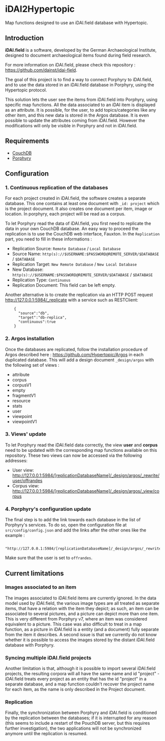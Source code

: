 # iDAI2Hypertopic
Map functions designed to use an iDAI.field database with Hypertopic.

## Introduction
**iDAI.field** is a software, developed by the German Archaeological Institute, designed to document archaeological items found during field research. 

For more information on iDAI.field, please check this repository : <https://github.com/dainst/idai-field>.

The goal of this project is to find a way to connect Porphyry to iDAI.field, and to use the data stored in an iDAI.field database in Porphyry, using the Hypertopic protocol.

This solution lets the user see the items from iDAI.field into Porphyry, using specific map functions. All the data associated to an iDAI item is displayed as an attribute. It is possible, for the user, to add topics/categories like any other item, and this new data is stored in the Argos database. It is even possible to update the attributes coming from iDAI.field. However the modifications will only be visible in Porphyry and not in iDAI.field.

## Requirements

* [CouchDB](http://couchdb.apache.org/)
* [Porphyry](https://github.com/Hypertopic/Porphyry)

## Configuration

### 1. Continuous replication of the databases
For each project created in iDAI.field, the software creates a separate database. This one contains at least one document with `_id: project` which is the project document. It also creates one document per item, image or location. In porphyry, each project will be read as a corpus.

To let Porphyry read the data of iDAI.field, you first need to replicate the data in your own CouchDB database. An easy way to proceed the replication is to use the CouchDB web interface, Fauxton. In the `Replication` part, you need to fill in these informations :

* Replication Source: `Remote Database` / `Local Database`
* Source Name: `http(s)://$USERNAME:$PASSWORD@REMOTE_SERVER/$DATABASE` / `$DATABASE`
* Replication Target: `New Remote Database` / `New Local Database`
* New Database: `http(s)://$USERNAME:$PASSWORD@REMOTE_SERVER/$DATABASE` / `$DATABASE`
* Replication Type: `Continuous`
* Replication Document: This field can be left empty.

Another alternative is to create the replication via an HTTP POST request <http://127.0.0.1:5984/_replicate> with a service such as RESTClient:

        {
          "source":"db", 
          "target":"db-replica", 
          "continuous":true
        }

### 2. Argos installation
Once the databases are replicated, follow the installation procedure of Argos described here : <https://github.com/Hypertopic/Argos> in each duplicated database. This will add a design document `_design/argos` with the following set of views :
* attribute
* corpus
* corpusV1
* empty
* fragmentV1
* resource
* stats
* user
* viewpoint
* viewpointV1

### 3. Views' update
To let Porphyry read the iDAI.field data correctly, the view **user** and **corpus** need to be updated with the corresponding map functions available on this repository. These two views can now be accessed via the following addresses:

* User view: <http://127.0.0.1:5984/[replicationDatabaseName]/_design/argos/_rewrite/user/offrandes>
* Corpus view: <http://127.0.0.1:5984/[replicationDatabaseName]/_design/argos/_view/corpus>

### 4. Porphyry's configuration update
The final step is to add the link towards each database in the list of Porphyry's services. To do so, open the configuration file at `src/config/config.json` and add the links after the other ones like the example :

        "http://127.0.0.1:5984/[replicationDatabaseName]/_design/argos/_rewrite"
        
Make sure that the user is set to `offrandes`.

## Current limitations

### Images associated to an item
The images associated to iDAI.field items are currently ignored. In the data model used by iDAI.field, the various image types are all treated as separate items, that have a relation with the item they depict; as such, an item can be associated to several pictures, and a picture can depict more than one item. This is very different from Porphyry v7, where an item was considered equivalent to a picture. This case was also difficult to treat in a map function, as a picture in iDAI.field is a entity (and a document) fully separate from the item it describes.
A second issue is that we currently do not know whether it is possible to access the images stored by the distant iDAI.field database with Porphyry.

### Syncing multiple iDAI.field projects
Another limitation is that, although it is possible to import several iDAI.field projects, the resulting corpora will all have the same name and id "project" - iDAI.field treats every project as an entity that has the id "project" in a separate database, and a map function couldn't recover the project name for each item, as the name is only described in the Project document.

### Replication
Finally, the synchronization between Porphyry and iDAI.field is conditioned by the replication between the databases; if it is interrupted for any reason (this seems to include a restart of the PouchDB server, but this requires further investigation), the two applications will not be synchronized anymore until the replication is resumed.
